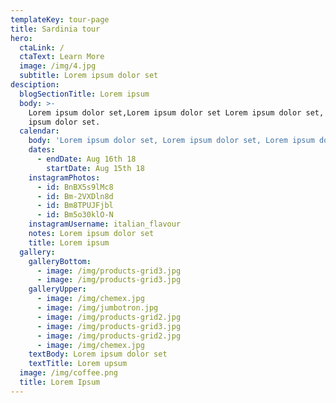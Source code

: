 ```yaml
---
templateKey: tour-page
title: Sardinia tour
hero:
  ctaLink: /
  ctaText: Learn More
  image: /img/4.jpg
  subtitle: Lorem ipsum dolor set
desciption:
  blogSectionTitle: Lorem ipsum
  body: >-
    Lorem ipsum dolor set,Lorem ipsum dolor set Lorem ipsum dolor set, Lorem
    ipsum dolor set.
  calendar:
    body: 'Lorem ipsum dolor set, Lorem ipsum dolor set, Lorem ipsum dolor set'
    dates:
      - endDate: Aug 16th 18
        startDate: Aug 15th 18
    instagramPhotos:
      - id: BnBX5s9lMc8
      - id: Bm-2VXDln8d
      - id: Bm8TPUJFjbl
      - id: Bm5o30klO-N
    instagramUsername: italian_flavour
    notes: Lorem ipsum dolor set
    title: Lorem ipsum
  gallery:
    galleryBottom:
      - image: /img/products-grid3.jpg
      - image: /img/products-grid3.jpg
    galleryUpper:
      - image: /img/chemex.jpg
      - image: /img/jumbotron.jpg
      - image: /img/products-grid2.jpg
      - image: /img/products-grid3.jpg
      - image: /img/products-grid2.jpg
      - image: /img/chemex.jpg
    textBody: Lorem ipsum dolor set
    textTitle: Lorem upsum
  image: /img/coffee.png
  title: Lorem Ipsum
---
```


